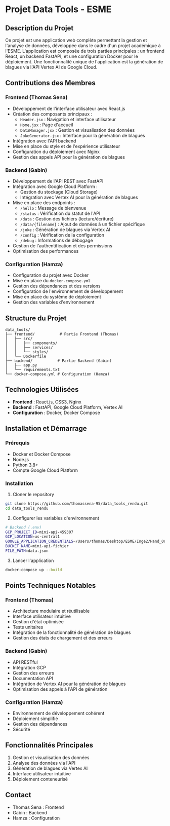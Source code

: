 # Projet Data Tools - ESME

## Description du Projet
Ce projet est une application web complète permettant la gestion et l'analyse de données, développée dans le cadre d'un projet académique à l'ESME. L'application est composée de trois parties principales : un frontend React, un backend FastAPI, et une configuration Docker pour le déploiement. Une fonctionnalité unique de l'application est la génération de blagues via l'API Vertex AI de Google Cloud.

## Contributions des Membres

### Frontend (Thomas Sena)
- Développement de l'interface utilisateur avec React.js
- Création des composants principaux :
  - `Header.jsx` : Navigation et interface utilisateur
  - `Home.jsx` : Page d'accueil
  - `DataManager.jsx` : Gestion et visualisation des données
  - `JokeGenerator.jsx` : Interface pour la génération de blagues
- Intégration avec l'API backend
- Mise en place du style et de l'expérience utilisateur
- Configuration du déploiement avec Nginx
- Gestion des appels API pour la génération de blagues

### Backend (Gabin)
- Développement de l'API REST avec FastAPI
- Intégration avec Google Cloud Platform :
  - Gestion du stockage (Cloud Storage)
  - Intégration avec Vertex AI pour la génération de blagues
- Mise en place des endpoints :
  - `/hello` : Message de bienvenue
  - `/status` : Vérification du statut de l'API
  - `/data` : Gestion des fichiers (lecture/écriture)
  - `/data/{filename}` : Ajout de données à un fichier spécifique
  - `/joke` : Génération de blagues via Vertex AI
  - `/config` : Vérification de la configuration
  - `/debug` : Informations de débogage
- Gestion de l'authentification et des permissions
- Optimisation des performances

### Configuration (Hamza)
- Configuration du projet avec Docker
- Mise en place du `docker-compose.yml`
- Gestion des dépendances et des versions
- Configuration de l'environnement de développement
- Mise en place du système de déploiement
- Gestion des variables d'environnement

## Structure du Projet
```
data_tools/
├── frontend/           # Partie Frontend (Thomas)
│   ├── src/
│   │   ├── components/
│   │   ├── services/
│   │   └── styles/
│   └── Dockerfile
├── backend/           # Partie Backend (Gabin)
│   ├── app.py
│   └── requirements.txt
└── docker-compose.yml # Configuration (Hamza)
```

## Technologies Utilisées
- **Frontend** : React.js, CSS3, Nginx
- **Backend** : FastAPI, Google Cloud Platform, Vertex AI
- **Configuration** : Docker, Docker Compose

## Installation et Démarrage

### Prérequis
- Docker et Docker Compose
- Node.js
- Python 3.8+
- Compte Google Cloud Platform

### Installation
1. Cloner le repository
```bash
git clone https://github.com/thomassena-95/data_tools_rendu.git
cd data_tools_rendu
```

2. Configurer les variables d'environnement
```bash
# Backend (.env)
GCP_PROJECT_ID=mini-api-459307
GCP_LOCATION=us-central1
GOOGLE_APPLICATION_CREDENTIALS=/Users/thomas/Desktop/ESME/Inge2/Hand_On/TP/credentials.json
BUCKET_NAME=mini-api-fichier
FILE_PATH=data.json
```

3. Lancer l'application
```bash
docker-compose up --build
```

## Points Techniques Notables

### Frontend (Thomas)
- Architecture modulaire et réutilisable
- Interface utilisateur intuitive
- Gestion d'état optimisée
- Tests unitaires
- Intégration de la fonctionnalité de génération de blagues
- Gestion des états de chargement et des erreurs

### Backend (Gabin)
- API RESTful
- Intégration GCP
- Gestion des erreurs
- Documentation API
- Intégration de Vertex AI pour la génération de blagues
- Optimisation des appels à l'API de génération

### Configuration (Hamza)
- Environnement de développement cohérent
- Déploiement simplifié
- Gestion des dépendances
- Sécurité

## Fonctionnalités Principales
1. Gestion et visualisation des données
2. Analyse des données via l'API
3. Génération de blagues via Vertex AI
4. Interface utilisateur intuitive
5. Déploiement conteneurisé

## Contact
- Thomas Sena : Frontend
- Gabin : Backend
- Hamza : Configuration
